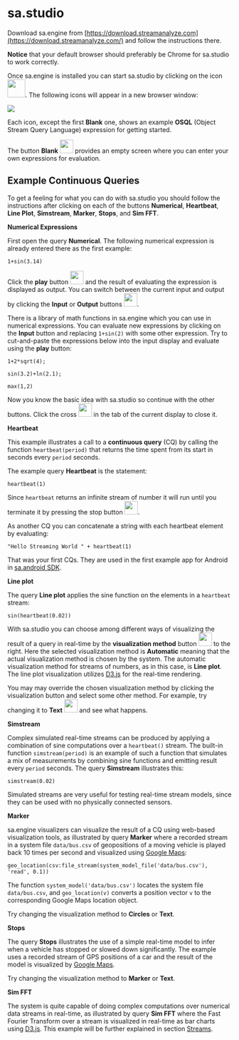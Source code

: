 # sa.studio

Download sa.engine from [https://download.streamanalyze.com](https://download.streamanalyze.com/) and follow the instructions there.

**Notice** that your default browser should preferably be Chrome for sa.studio to work correctly. 

Once sa.engine is installed you can start sa.studio by clicking on the icon <img src="/docs/images/sa.engine.png" height="40">. The following icons will appear in a new browser window:

<img src="/docs/images/revl.png">

Each icon, except the first **Blank** one, shows an example **OSQL** (Object Stream Query Language) expression for getting started.

The button **Blank** <img src="/docs/images/blank.png" height="30"> provides an empty screen where you can enter your own expressions for evaluation.

## Example Continuous Queries

To get a feeling for what you can do with sa.studio you should follow the instructions after clicking on each of the buttons **Numerical**, **Heartbeat**, **Line Plot**, **Simstream**, **Marker**, **Stops**, and **Sim FFT**.

__Numerical Expressions__

First open the query **Numerical**. The following numerical expression is already entered there as the first example:
```LIVE
1+sin(3.14)
```
Click the **play** button <img src="/docs/images/play.png" height="30"> and the result of evaluating the expression is displayed as output. You can switch between the current input and output by clicking the **Input** or **Output** buttons <img src="/docs/images/io.png" height="30">.

There is a library of math functions in sa.engine which you can use in numerical expressions. You can evaluate new expressions by clicking on the **Input** button and replacing `1+sin(2)` with some other expression. Try to cut-and-paste the expressions below into the input display and evaluate using the **play** button:
```LIVE {"vis":"showText"}
1+2*sqrt(4);

sin(3.2)+ln(2.1);

max(1,2)
```
Now you know the basic idea with sa.studio so continue with the other buttons. Click the cross <img src="/docs/images/cross.png" height="30"> in the tab  of the current display to close it.

__Heartbeat__

This example illustrates a call to a **continuous query** (CQ) by calling the function `heartbeat(period)` that returns the time spent from its start in seconds every `period` seconds. 

The example query **Heartbeat** is the statement:
```LIVE {"vis":"showText"}
heartbeat(1)
```
Since `heartbeat` returns an infinite stream of number it will run until you terminate it by pressing the stop button 
<img src="/docs/images/stop.png" height="30">.

As another CQ you can concatenate a string with each heartbeat element by evaluating:
```LIVE
"Hello Streaming World " + heartbeat(1)
```
That was your first CQs. They are used in the first example app for Android in [sa.android SDK](../sa-android-sdk.md).


__Line plot__

The query **Line plot** applies the sine function on the elements in a `heartbeat` stream:
```LIVE automatic
sin(heartbeat(0.02))
```
With sa.studio you can choose among different ways of visualizing the result of a query in real-time by the **visualization method** button <img src="/docs/images/automatic.png" height="30"> to the right. Here the selected visualization method is **Automatic**  meaning that the actual visualization method is chosen by the system.  The automatic visualization method for streams of numbers, as in this case, is **Line plot**. The line plot visualization utilizes [D3.js](https://d3js.org/) for the real-time rendering.

You may may override the chosen visualization method by clicking the visualization button and select some other method. For example, try changing it to  **Text** <img src="/docs/images/text.png" height="30"> and see what happens. 


__Simstream__

Complex simulated real-time streams can be produced by applying a combination of sine computations over a `heartbeat()` stream. The built-in function `simstream(period)` is an example of such a function that simulates a mix of measurements by combining sine functions and emitting result every `period` seconds. The query **Simstream** illustrates this:
```LIVE automatic
simstream(0.02)
```
Simulated streams are very useful for testing real-time stream models, since they can be used with no physically connected sensors.

__Marker__

sa.engine visualizers can visualize the result of a CQ using web-based visualization tools, as illustrated by query **Marker** where a recorded stream in a system file `data/bus.csv` of geopositions of a moving vehicle is played back 10 times per second and visualized using [Google Maps](https://developers.google.com/maps/):
```LIVE
geo_location(csv:file_stream(system_model_file('data/bus.csv'), 'read', 0.1))
```
The function `system_model('data/bus.csv')` locates the system file `data/bus.csv`, and `geo_location(v)` converts a position vector `v` to the corresponding Google Maps location object.

Try changing the visualization method to **Circles** or **Text**.

__Stops__

The query **Stops** illustrates the use of a simple real-time model to infer when a vehicle has stopped or slowed down significantly. The example uses a recorded stream of GPS positions of a car and the result of the model is visualized by [Google Maps](https://developers.google.com/maps/). 

Try changing the visualization method to **Marker** or **Text**.

__Sim FFT__

The system is quite capable of doing complex computations over numerical data streams in real-time, as illustrated by query **Sim FFT** where the Fast Fourier Transform over a stream is visualized in real-time as bar charts using [D3.js](https://d3js.org/). This example will be further explained in section [Streams](../tutorial/streams.md).
